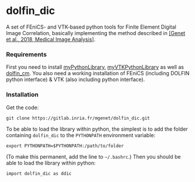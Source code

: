 # dolfin_dic
A set of FEniCS- and VTK-based python tools for Finite Element Digital Image Correlation, basically implementing the method described in [[Genet et al., 2018, Medical Image Analysis]](https://www.medicalimageanalysisjournal.com/article/S1361-8415(18)30534-6/fulltext).
### Requirements
First you need to install [myPythonLibrary](https://gitlab.inria.fr/mgenet/myPythonLibrary), [myVTKPythonLibrary](https://gitlab.inria.fr/mgenet/myVTKPythonLibrary) as well as [dolfin_cm](https://gitlab.inria.fr/mgenet/dolfin_cm). You also need a working installation of FEniCS (including DOLFIN python interface) & VTK (also including python interface).
### Installation
Get the code:
```
git clone https://gitlab.inria.fr/mgenet/dolfin_dic.git
```
To be able to load the library within python, the simplest is to add the folder containing `dolfin_dic` to the `PYTHONPATH` environment variable:
```
export PYTHONPATH=$PYTHONPATH:/path/to/folder
```
(To make this permanent, add the line to `~/.bashrc`.)
Then you should be able to load the library within python:
```
import dolfin_dic as ddic
```